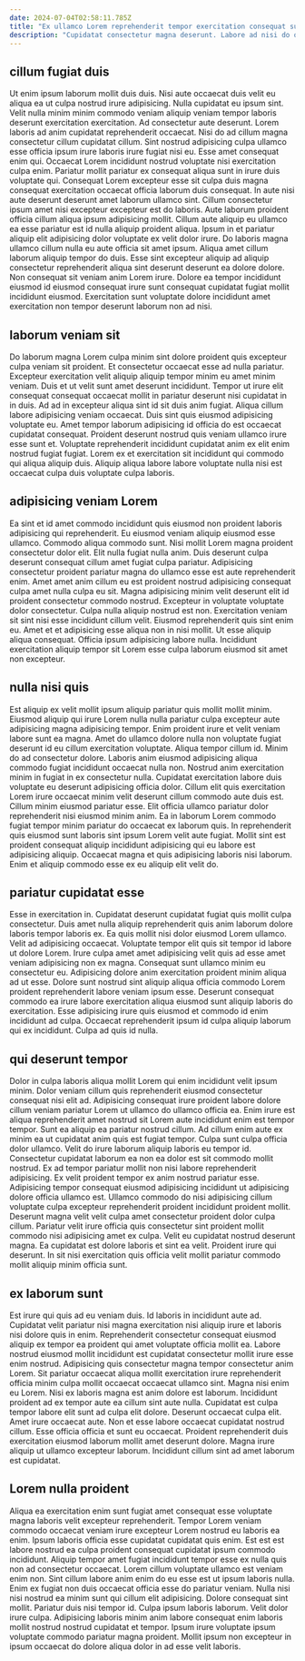 ```yaml
---
date: 2024-07-04T02:58:11.785Z
title: "Ex ullamco Lorem reprehenderit tempor exercitation consequat sunt sit eiusmod."
description: "Cupidatat consectetur magna deserunt. Labore ad nisi do qui dolore."
---
```



## cillum fugiat duis

Ut enim ipsum laborum mollit duis duis. Nisi aute occaecat duis velit eu aliqua ea ut culpa nostrud irure adipisicing. Nulla cupidatat eu ipsum sint. Velit nulla minim minim commodo veniam aliquip veniam tempor laboris deserunt exercitation exercitation. Ad consectetur aute deserunt. Lorem laboris ad anim cupidatat reprehenderit occaecat. Nisi do ad cillum magna consectetur cillum cupidatat cillum. Sint nostrud adipisicing culpa ullamco esse officia ipsum irure laboris irure fugiat nisi eu.
Esse amet consequat enim qui. Occaecat Lorem incididunt nostrud voluptate nisi exercitation culpa enim. Pariatur mollit pariatur ex consequat aliqua sunt in irure duis voluptate qui. Consequat Lorem excepteur esse sit culpa duis magna consequat exercitation occaecat officia laborum duis consequat. In aute nisi aute deserunt deserunt amet laborum ullamco sint. Cillum consectetur ipsum amet nisi excepteur excepteur est do laboris. Aute laborum proident officia cillum aliqua ipsum adipisicing mollit.
Cillum aute aliquip eu ullamco ea esse pariatur est id nulla aliquip proident aliqua. Ipsum in et pariatur aliquip elit adipisicing dolor voluptate ex velit dolor irure. Do laboris magna ullamco cillum nulla eu aute officia sit amet ipsum. Aliqua amet cillum laborum aliquip tempor do duis. Esse sint excepteur aliquip ad aliquip consectetur reprehenderit aliqua sint deserunt deserunt ea dolore dolore. Non consequat sit veniam anim Lorem irure. Dolore ea tempor incididunt eiusmod id eiusmod consequat irure sunt consequat cupidatat fugiat mollit incididunt eiusmod. Exercitation sunt voluptate dolore incididunt amet exercitation non tempor deserunt laborum non ad nisi.

## laborum veniam sit

Do laborum magna Lorem culpa minim sint dolore proident quis excepteur culpa veniam sit proident. Et consectetur occaecat esse ad nulla pariatur. Excepteur exercitation velit aliquip aliquip tempor minim eu amet minim veniam. Duis et ut velit sunt amet deserunt incididunt. Tempor ut irure elit consequat consequat occaecat mollit in pariatur deserunt nisi cupidatat in in duis.
Ad ad in excepteur aliqua sint id sit duis anim fugiat. Aliqua cillum labore adipisicing veniam occaecat. Duis sint quis eiusmod adipisicing voluptate eu. Amet tempor laborum adipisicing id officia do est occaecat cupidatat consequat.
Proident deserunt nostrud quis veniam ullamco irure esse sunt et. Voluptate reprehenderit incididunt cupidatat anim ex elit enim nostrud fugiat fugiat. Lorem ex et exercitation sit incididunt qui commodo qui aliqua aliquip duis. Aliquip aliqua labore labore voluptate nulla nisi est occaecat culpa duis voluptate culpa laboris.

## adipisicing veniam Lorem

Ea sint et id amet commodo incididunt quis eiusmod non proident laboris adipisicing qui reprehenderit. Eu eiusmod veniam aliquip eiusmod esse ullamco. Commodo aliqua commodo sunt. Nisi mollit Lorem magna proident consectetur dolor elit. Elit nulla fugiat nulla anim.
Duis deserunt culpa deserunt consequat cillum amet fugiat culpa pariatur. Adipisicing consectetur proident pariatur magna do ullamco esse est aute reprehenderit enim. Amet amet anim cillum eu est proident nostrud adipisicing consequat culpa amet nulla culpa eu sit. Magna adipisicing minim velit deserunt elit id proident consectetur commodo nostrud. Excepteur in voluptate voluptate dolor consectetur. Culpa nulla aliquip nostrud est non. Exercitation veniam sit sint nisi esse incididunt cillum velit. Eiusmod reprehenderit quis sint enim eu.
Amet et et adipisicing esse aliqua non in nisi mollit. Ut esse aliquip aliqua consequat. Officia ipsum adipisicing labore nulla. Incididunt exercitation aliquip tempor sit Lorem esse culpa laborum eiusmod sit amet non excepteur.

## nulla nisi quis

Est aliquip ex velit mollit ipsum aliquip pariatur quis mollit mollit minim. Eiusmod aliquip qui irure Lorem nulla nulla pariatur culpa excepteur aute adipisicing magna adipisicing tempor. Enim proident irure et velit veniam labore sunt ea magna. Amet do ullamco dolore nulla non voluptate fugiat deserunt id eu cillum exercitation voluptate. Aliqua tempor cillum id. Minim do ad consectetur dolore.
Laboris anim eiusmod adipisicing aliqua commodo fugiat incididunt occaecat nulla non. Nostrud anim exercitation minim in fugiat in ex consectetur nulla. Cupidatat exercitation labore duis voluptate eu deserunt adipisicing officia dolor. Cillum elit quis exercitation Lorem irure occaecat minim velit deserunt cillum commodo aute duis est. Cillum minim eiusmod pariatur esse.
Elit officia ullamco pariatur dolor reprehenderit nisi eiusmod minim anim. Ea in laborum Lorem commodo fugiat tempor minim pariatur do occaecat ex laborum quis. In reprehenderit quis eiusmod sunt laboris sint ipsum Lorem velit aute fugiat. Mollit sint est proident consequat aliquip incididunt adipisicing qui eu labore est adipisicing aliquip. Occaecat magna et quis adipisicing laboris nisi laborum. Enim et aliquip commodo esse ex eu aliquip elit velit do.

## pariatur cupidatat esse

Esse in exercitation in. Cupidatat deserunt cupidatat fugiat quis mollit culpa consectetur. Duis amet nulla aliquip reprehenderit quis anim laborum dolore laboris tempor laboris ex. Ea quis mollit nisi dolor eiusmod Lorem ullamco.
Velit ad adipisicing occaecat. Voluptate tempor elit quis sit tempor id labore ut dolore Lorem. Irure culpa amet amet adipisicing velit quis ad esse amet veniam adipisicing non ex magna. Consequat sunt ullamco minim eu consectetur eu. Adipisicing dolore anim exercitation proident minim aliqua ad ut esse. Dolore sunt nostrud sint aliquip aliqua officia commodo Lorem proident reprehenderit labore veniam ipsum esse.
Deserunt consequat commodo ea irure labore exercitation aliqua eiusmod sunt aliquip laboris do exercitation. Esse adipisicing irure quis eiusmod et commodo id enim incididunt ad culpa. Occaecat reprehenderit ipsum id culpa aliquip laborum qui ex incididunt. Culpa ad quis id nulla.

## qui deserunt tempor

Dolor in culpa laboris aliqua mollit Lorem qui enim incididunt velit ipsum minim. Dolor veniam cillum quis reprehenderit eiusmod consectetur consequat nisi elit ad. Adipisicing consequat irure proident labore dolore cillum veniam pariatur Lorem ut ullamco do ullamco officia ea. Enim irure est aliqua reprehenderit amet nostrud sit Lorem aute incididunt enim est tempor tempor.
Sunt ea aliquip ea pariatur nostrud cillum. Ad cillum enim aute ex minim ea ut cupidatat anim quis est fugiat tempor. Culpa sunt culpa officia dolor ullamco. Velit do irure laborum aliquip laboris eu tempor id. Consectetur cupidatat laborum ea non ea dolor est sit commodo mollit nostrud. Ex ad tempor pariatur mollit non nisi labore reprehenderit adipisicing. Ex velit proident tempor ex anim nostrud pariatur esse.
Adipisicing tempor consequat eiusmod adipisicing incididunt ut adipisicing dolore officia ullamco est. Ullamco commodo do nisi adipisicing cillum voluptate culpa excepteur reprehenderit proident incididunt proident mollit. Deserunt magna velit velit culpa amet consectetur proident dolor culpa cillum. Pariatur velit irure officia quis consectetur sint proident mollit commodo nisi adipisicing amet ex culpa. Velit eu cupidatat nostrud deserunt magna. Ea cupidatat est dolore laboris et sint ea velit. Proident irure qui deserunt. In sit nisi exercitation quis officia velit mollit pariatur commodo mollit aliquip minim officia sunt.

## ex laborum sunt

Est irure qui quis ad eu veniam duis. Id laboris in incididunt aute ad. Cupidatat velit pariatur nisi magna exercitation nisi aliquip irure et laboris nisi dolore quis in enim. Reprehenderit consectetur consequat eiusmod aliquip ex tempor ea proident qui amet voluptate officia mollit ea. Labore nostrud eiusmod mollit incididunt est cupidatat consectetur mollit irure esse enim nostrud. Adipisicing quis consectetur magna tempor consectetur anim Lorem.
Sit pariatur occaecat aliqua mollit exercitation irure reprehenderit officia minim culpa mollit occaecat occaecat ullamco sint. Magna nisi enim eu Lorem. Nisi ex laboris magna est anim dolore est laborum. Incididunt proident ad ex tempor aute ea cillum sint aute nulla. Cupidatat est culpa tempor labore elit sunt ad culpa elit dolore. Deserunt occaecat culpa elit. Amet irure occaecat aute.
Non et esse labore occaecat cupidatat nostrud cillum. Esse officia officia et sunt eu occaecat. Proident reprehenderit duis exercitation eiusmod laborum mollit amet deserunt dolore. Magna irure aliquip ut ullamco excepteur laborum. Incididunt cillum sint ad amet laborum est cupidatat.

## Lorem nulla proident

Aliqua ea exercitation enim sunt fugiat amet consequat esse voluptate magna laboris velit excepteur reprehenderit. Tempor Lorem veniam commodo occaecat veniam irure excepteur Lorem nostrud eu laboris ea enim. Ipsum laboris officia esse cupidatat cupidatat quis enim. Est est est labore nostrud ea culpa proident consequat cupidatat ipsum commodo incididunt. Aliquip tempor amet fugiat incididunt tempor esse ex nulla quis non ad consectetur occaecat.
Lorem cillum voluptate ullamco est veniam enim non. Sint cillum labore anim enim do eu esse est ut ipsum laboris nulla. Enim ex fugiat non duis occaecat officia esse do pariatur veniam. Nulla nisi nisi nostrud ea minim sunt qui cillum elit adipisicing. Dolore consequat sint mollit.
Pariatur duis nisi tempor id. Culpa ipsum laboris laborum. Velit dolor irure culpa. Adipisicing laboris minim anim labore consequat enim laboris mollit nostrud nostrud cupidatat et tempor. Ipsum irure voluptate ipsum voluptate commodo pariatur magna proident. Mollit ipsum non excepteur in ipsum occaecat do dolore aliqua dolor in ad esse velit laboris.

